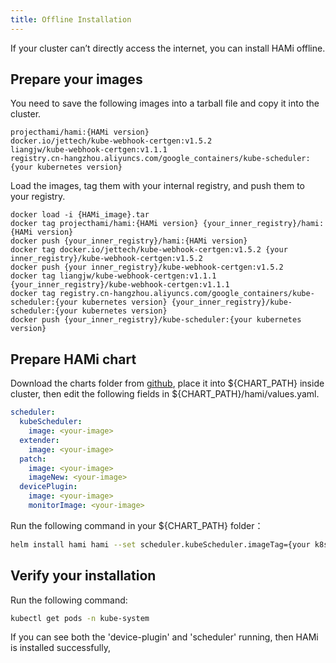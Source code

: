 ```yaml
---
title: Offline Installation
---
```


If your cluster can’t directly access the internet, you can install HAMi offline.

## Prepare your images

You need to save the following images into a tarball file and copy it into the cluster.

```
projecthami/hami:{HAMi version} 
docker.io/jettech/kube-webhook-certgen:v1.5.2
liangjw/kube-webhook-certgen:v1.1.1
registry.cn-hangzhou.aliyuncs.com/google_containers/kube-scheduler:{your kubernetes version}
```

Load the images, tag them with your internal registry, and push them to your registry.

```shell
docker load -i {HAMi_image}.tar
docker tag projecthami/hami:{HAMi version} {your_inner_registry}/hami:{HAMi version}
docker push {your_inner_registry}/hami:{HAMi version}
docker tag docker.io/jettech/kube-webhook-certgen:v1.5.2 {your inner_registry}/kube-webhook-certgen:v1.5.2
docker push {your inner_registry}/kube-webhook-certgen:v1.5.2
docker tag liangjw/kube-webhook-certgen:v1.1.1 {your_inner_registry}/kube-webhook-certgen:v1.1.1
docker tag registry.cn-hangzhou.aliyuncs.com/google_containers/kube-scheduler:{your kubernetes version} {your_inner_registry}/kube-scheduler:{your kubernetes version}
docker push {your_inner_registry}/kube-scheduler:{your kubernetes version}
```

## Prepare HAMi chart

Download the charts folder from [github](https://github.com/Project-HAMi/HAMi/tree/master/charts),
place it into $\{CHART_PATH\} inside cluster, then edit the following fields in $\{CHART_PATH\}/hami/values.yaml.

```yaml
scheduler:
  kubeScheduler:
    image: <your-image>
  extender:
    image: <your-image>
  patch:
    image: <your-image>
    imageNew: <your-image>
  devicePlugin:
    image: <your-image>
    monitorImage: <your-image>
```

Run the following command in your $\{CHART_PATH\} folder：

```bash
helm install hami hami --set scheduler.kubeScheduler.imageTag={your k8s server version} -n kube-system
```

## Verify your installation

Run the following command:

```bash
kubectl get pods -n kube-system
```

If you can see both the 'device-plugin' and 'scheduler' running, then HAMi is installed successfully,
